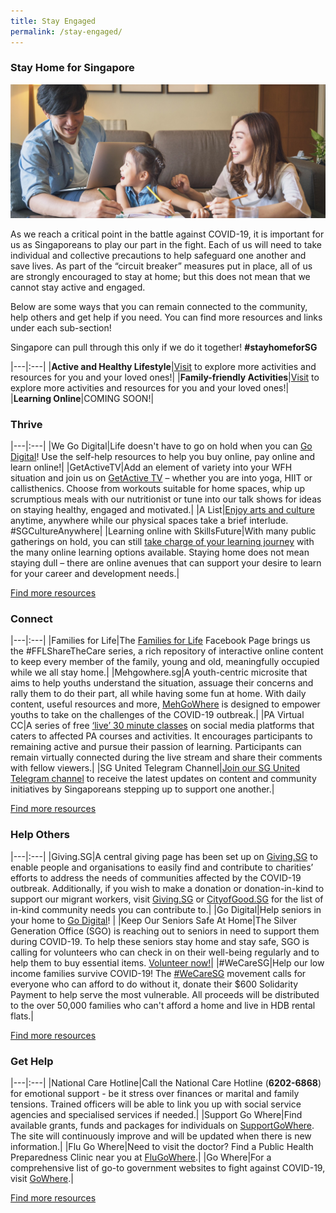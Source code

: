```yaml
---
title: Stay Engaged
permalink: /stay-engaged/
---
```


### Stay Home for Singapore

![Stay Engaged](/images/stayengaged.jpg)

As we reach a critical point in the battle against COVID-19, it is important for us as Singaporeans to play our part in the fight. Each of us will need to take individual and collective precautions to help safeguard one another and save lives. As part of the “circuit breaker” measures put in place, all of us are strongly encouraged to stay at home; but this does not mean that we cannot stay active and engaged. 

Below are some ways that you can remain connected to the community, help others and get help if you need. You can find more resources and links under each sub-section!

Singapore can pull through this only if we do it together! **#stayhomeforSG**

|---|:---|
|**Active and Healthy Lifestyle**|[Visit](https://circle.myactivesg.com/circuit-breaker) to explore more activities and resources for you and your loved ones!|
|**Family-friendly Activities**|[Visit](https://www.familiesforlife.sg/unite-at-an-event/Pages/FFL-ShareTheCare.aspx) to explore more activities and resources for you and your loved ones!|
|**Learning Online**|COMING SOON!|

### Thrive

|---|:---|
|We Go Digital|Life doesn't have to go on hold when you can [Go Digital](https://www.imda.gov.sg/WeGoDigital)! Use the self-help resources to help you buy online, pay online and learn online!|
|GetActiveTV|Add an element of variety into your WFH situation and join us on [GetActive TV](https://www.youtube.com/channel/UCuxLiBJZxsbBx9tpV0KTt7A) – whether you are into yoga, HIIT or callisthenics. Choose from workouts suitable for home spaces, whip up scrumptious meals with our nutritionist or tune into our talk shows for ideas on staying healthy, engaged and motivated.|
|A List|[Enjoy arts and culture](https://www.a-list.sg/sgcultureanywhere) anytime, anywhere while our physical spaces take a brief interlude. #SGCultureAnywhere|
|Learning online with SkillsFuture|With many public gatherings on hold, you can still [take charge of your learning journey](https://www.myskillsfuture.sg/content/portal/en/career-resources/career-resources/campaigns/learn-online-with-skillsfuture.html) with the many online learning options available. Staying home does not mean staying dull – there are online avenues that can support your desire to learn for your career and development needs.|


[Find more resources](/stay-engaged/thrive)

### Connect

|---|:---|
|Families for Life|The [Families for Life](https://www.facebook.com/familiesforlife.sg/) Facebook Page brings us the #FFLShareTheCare series, a rich repository of  interactive online content to keep every member of the family, young and old, meaningfully occupied while we all stay home.|
|Mehgowhere.sg|A youth-centric microsite that aims to help youths understand the situation, assuage their concerns and rally them to do their part, all while having some fun at home. With daily content, useful resources and more, [MehGoWhere](https://www.mehgowhere.sg) is designed to empower youths to take on the challenges of the COVID-19 outbreak.|
|PA Virtual CC|A series of free [‘live’ 30 minute classes](https://www.facebook.com/pg/pacourses/videos/) on social media platforms that caters to affected PA courses and activities. It encourages participants to remaining active and pursue their passion of learning. Participants can remain virtually connected during the live stream and share their comments with fellow viewers.|
|SG United Telegram Channel|[Join our SG United Telegram channel](https://t.me/SG_United) to receive the latest updates on content and community initiatives by Singaporeans stepping up to support one another.|

[Find more resources](/stay-engaged/connect)

### Help Others

|---|:---|
|Giving.SG|A central giving page has been set up on [Giving.SG](https://www.giving.sg/sgunited) to enable people and organisations to easily find and contribute to charities’ efforts to address the needs of communities affected by the COVID-19 outbreak. Additionally, if you wish to make a donation or donation-in-kind to support our migrant workers, visit [Giving.SG](https://www.giving.sg/search?q=migrant%20workers%20center) or [CityofGood.SG](https://cityofgood.sg/sgunited/) for the list of in-kind community needs you can contribute to.|
|Go Digital|Help seniors in your home to [Go Digital](https://www.imsilver.imda.gov.sg )! |
|Keep Our Seniors Safe At Home|The Silver Generation Office (SGO) is reaching out to seniors in need to support them during COVID-19. To help these seniors stay home and stay safe, SGO is calling for volunteers who can check in on their well-being regularly and to help them to buy essential items. [Volunteer now!](https://www.volunteer.sg/agency/opportunity/details?id=5e7fe522-477d-ea11-a9e4-b23905f5d176&load=yes)|
|#WeCareSG|Help our low income families survive COVID-19! The [#WeCareSG](https://www.giving.sg/south-central-community-family-service-centre-limited/we-care-sg) movement calls for everyone who can afford to do without it, donate their $600 Solidarity Payment to help serve the most vulnerable. All proceeds will be distributed to the over 50,000 families who can't afford a home and live in HDB rental flats.|

[Find more resources](/stay-engaged/help-others)

### Get Help

|---|:---|
|National Care Hotline|Call the National Care Hotline (**6202-6868**) for emotional support - be it stress over finances or marital and family tensions. Trained officers will be able to link you up with social service agencies and specialised services if needed.|
|Support Go Where|Find available grants, funds and packages for individuals on [SupportGoWhere](https://www.supportgowhere.gov.sg/). The site will continuously improve and will be updated when there is new information.|
|Flu Go Where|Need to visit the doctor? Find a Public Health Preparedness Clinic near you at [FluGoWhere](https://www.flugowhere.gov.sg).|
|Go Where|For a comprehensive list of go-to government websites to fight against COVID-19, visit [GoWhere](https://www.gowhere.gov.sg/).|

[Find more resources](/stay-engaged/get-help)

